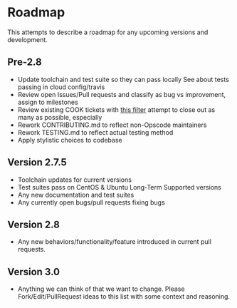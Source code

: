 # Roadmap

This attempts to describe a roadmap for any upcoming versions and development.

## Pre-2.8

- Update toolchain and test suite so they can pass locally
  See about tests passing in cloud config/travis
- Review open Issues/Pull requests and classify as bug vs improvement, assign to milestones
- Review existing COOK tickets with [this filter](https://tickets.opscode.com/secure/IssueNavigator.jspa?reset=true&jqlQuery=project+%3D+COOK+AND+status+in+%28Open%2C+%22In+Progress%22%2C+Reopened%29+AND+component+%3D+nginx+AND+project+%3D+COOK+ORDER+BY+updated+ASC%2C+key+DESC)
  attempt to close out as many as possible, especially
- Rework CONTRIBUTING.md to reflect non-Opscode maintainers
- Rework TESTING.md to reflect actual testing method
- Apply stylistic choices to codebase

## Version 2.7.5

- Toolchain updates for current versions
- Test suites pass on CentOS & Ubuntu Long-Term Supported versions
- Any new documentation and test suites
- Any currently open bugs/pull requests fixing bugs

## Version 2.8

- Any new behaviors/functionality/feature introduced in current pull requests.

## Version 3.0

- Anything we can think of that we want to change.
  Please Fork/Edit/PullRequest ideas to this list with some context and reasoning.
